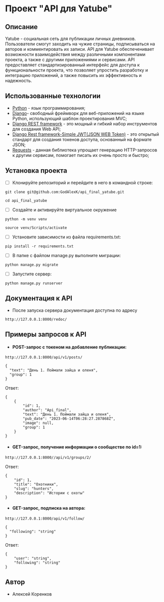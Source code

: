 # **Проект "API для Yatube"**

## ****Описание****
Yatube - cоциальная сеть для публикации личных дневников. Пользователи смогут заходить на чужие страницы, подписываться на авторов и комментировать их записи. API для Yatube обеспеченивает возможности взаимодействия между различными компонентами проекта, а также с другими приложениями и сервисами. API предоставляет стандартизированный интерфейс для доступа к функциональности проекта, что позволяет упростить разработку и интеграцию приложений, а также повысить их эффективность и надежность.
## ****Использованные технологии****
- [Python](https://www.python.org/) - язык программирования;
- [Django](https://django.fun/ru/docs/django/4.1/)- cвободный фреймворк для веб-приложений на языке Python, использующий шаблон проектирования MVC;
- [Django REST framework](https://www.django-rest-framework.org/) - это мощный и гибкий набор инструментов для создания Web API;
- [Django Rest framework-Simple JWT(JSON WEB Token)](https://django-rest-framework-simplejwt.readthedocs.io/en/latest/) - это открытый стандарт для создания токенов доступа, основанный на формате JSON;
- [Requests](https://requests.readthedocs.io/en/latest/index.html) - данная библиотека упрощает генерацию HTTP-запросов к другим сервисам, помогает писать их очень просто и быстро;

## **Установка проекта**
 - [ ] Клонируйте репозиторий и перейдите в него в командной строке:
```
git clone git@github.com:GodAlexK/api_final_yatube.git
```
```
cd api_final_yatube
```
 - [ ] Создайте и активируйте виртуальное окружение
```
python -m venv venv
```
```
source venv/Scripts/activate
```
 - [ ] Установите зависимости из файла requirements.txt:
```
pip install -r requirements.txt
```
 - [ ] В папке с файлом manage.py выполните миграции:
```
python manage.py migrate
```
 - [ ] Запустите сервер:
 ```
python manage.py runserver
```
## **Документация к API**
- После запуска сервера документация доступна по адресу
```
http://127.0.0.1:8000/redoc/
```

## **Примеры запросов к API**
- #### POST-запрос с токеном на добавление публикации:
`http://127.0.0.1:8000/api/v1/posts/`
```
{
  "text": "День 1. Поймали зайца и оленя",
  "group": 1
}
```
Ответ:
```
{
    {
        "id": 1,
        "author": "Api_final",
        "text": "День 1. Поймали зайца и оленя",
        "pub_date": "2023-06-14T06:28:27.287868Z",
        "image": null,
        "group": 1
    }
}
```
- #### GET-запрос, получение информации о сообществе по id=1:
`http://127.0.0.1:8000//api/v1/groups/2/`

Ответ:
```
{
    "id": 1,
    "title": "Охотники",
    "slug": "hunters",
    "description": "Истории с охоты"
}
```
- #### GET-запрос, подписка на автора:
`http://127.0.0.1:8000/api/v1/follow/`
```
{
  "following": "string"
}
```
Ответ:
```
{
    "user": "string",
    "following": "string"
}
```
## **Автор**
- Алексей Коренков